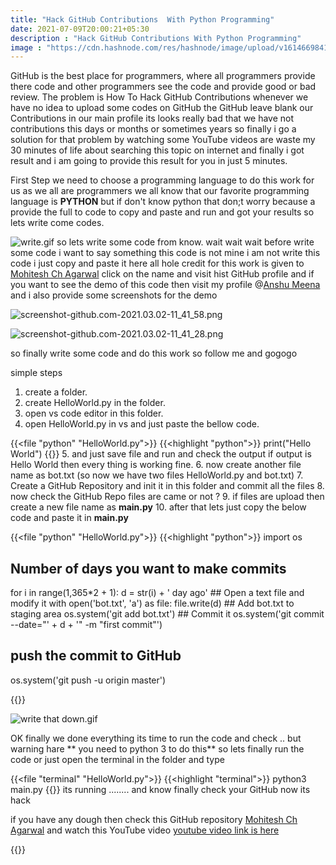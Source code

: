 ```yaml
---
title: "Hack GitHub Contributions  With Python Programming"
date: 2021-07-09T20:00:21+05:30
description : "Hack GitHub Contributions With Python Programming"
image : "https://cdn.hashnode.com/res/hashnode/image/upload/v1614669841906/PBsv-bzbp.png?w=1600&h=840&fit=crop&crop=entropy&auto=compress"
---
```


GitHub is the best place for programmers, where all programmers provide there code and other programmers see the code and provide good or bad review. The problem is How To Hack GitHub Contributions whenever we have no idea to upload some codes on GitHub the GitHub leave blank our Contributions in our main profile its looks really bad that we have not contributions this days or months or sometimes years so finally i go a solution for that problem by watching some YouTube videos are waste my 30 minutes of life about searching this topic on internet and finally i got result and i am going to provide this result for you in just 5 minutes. 

First Step we need to choose a programming language to do this work for us as we all are programmers we all know that our favorite programming language is **PYTHON** but if don't know python that don;t worry because a provide the full to code to copy and paste and run and got your results so lets write come codes.
 
![write.gif](https://cdn.hashnode.com/res/hashnode/image/upload/v1614668499405/I4_M9uwyJ.gif)
so lets write some code from know.
wait wait wait before write some code i want to say something this code is not mine i am not write this code i just copy and paste it here all hole credit for this work is given to   [Mohitesh Ch Agarwal](https://github.com/mohitesh07) click on the name and visit hist GitHub profile and if you want to see the demo of this code then visit my profile @[Anshu Meena](https://github.com/anshumeena1947) and i also provide some screenshots for the demo

![screenshot-github.com-2021.03.02-11_41_58.png](https://cdn.hashnode.com/res/hashnode/image/upload/v1614668779582/MhLaB9e3e.png)

![screenshot-github.com-2021.03.02-11_41_28.png](https://cdn.hashnode.com/res/hashnode/image/upload/v1614668786696/8pfjxlXDL.png)

so finally write some code and do this work so follow me and gogogo

simple steps
1. create a folder.
2. create HelloWorld.py in the folder.
3. open vs code editor in this folder.
4. open HelloWorld.py in vs and just paste the bellow code.

{{<file "python" "HelloWorld.py">}}
{{<highlight "python">}}
print("Hello World")
{{</highlight>}}
5. and just save file and run and check the output if output is Hello World then every thing is working fine.
6. now create another file name as bot.txt
(so now we have two files HelloWorld.py and bot.txt)
7. Create a GitHub Repository and init it in this folder and commit all the files
8. now check the GitHub Repo files are came or not ?
9. if files are upload then create a new file name as **main.py**
10. after that lets just copy the below code and paste it in **main.py**

{{<file "python" "HelloWorld.py">}}
{{<highlight "python">}}
import os

## Number of days you want to make commits
for i in range(1,365*2 + 1):
    d = str(i) + ' day ago'
    ## Open a text file and modify it
    with open('bot.txt', 'a') as file:
        file.write(d)
    ## Add bot.txt to staging area
    os.system('git add bot.txt')
    ## Commit it
    os.system('git commit --date="' + d + '" -m "first commit"')

## push the commit to GitHub
os.system('git push -u origin master')

{{</highlight>}}

![write that down.gif](https://cdn.hashnode.com/res/hashnode/image/upload/v1614669387028/UWULmKiUy.gif)

OK finally we done everything its time to run the code and check .. but warning hare ** you need to python 3 to do this** so lets finally run the code or just open the terminal in the folder and type

{{<file "terminal" "HelloWorld.py">}}
{{<highlight "terminal">}}
python3 main.py
{{</highlight>}}
its running ........ and know finally check your GitHub now its hack 

if you have any dough then check this GitHub repository [Mohitesh Ch Agarwal](https://github.com/mohitesh07/github-hack) and watch this YouTube video [youtube video link is here](https://www.youtube.com/watch?v=gGHLcr3CQos)

{{<blog-post-ad>}}

